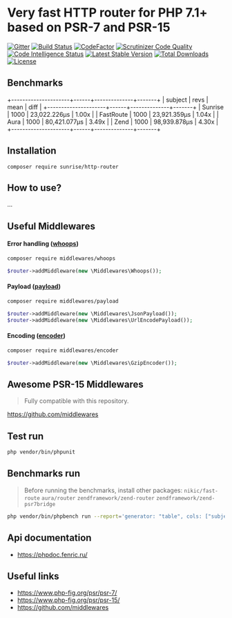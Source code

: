 # Very fast HTTP router for PHP 7.1+ based on PSR-7 and PSR-15

[![Gitter](https://badges.gitter.im/sunrise-php/support.png)](https://gitter.im/sunrise-php/support)
[![Build Status](https://api.travis-ci.com/sunrise-php/http-router.svg?branch=master)](https://travis-ci.com/sunrise-php/http-router)
[![CodeFactor](https://www.codefactor.io/repository/github/sunrise-php/http-router/badge)](https://www.codefactor.io/repository/github/sunrise-php/http-router)
[![Scrutinizer Code Quality](https://scrutinizer-ci.com/g/sunrise-php/http-router/badges/quality-score.png?b=master)](https://scrutinizer-ci.com/g/sunrise-php/http-router/?branch=master)
[![Code Intelligence Status](https://scrutinizer-ci.com/g/sunrise-php/http-router/badges/code-intelligence.svg?b=master)](https://scrutinizer-ci.com/code-intelligence)
[![Latest Stable Version](https://poser.pugx.org/sunrise/http-router/v/stable?format=flat)](https://packagist.org/packages/sunrise/http-router)
[![Total Downloads](https://poser.pugx.org/sunrise/http-router/downloads?format=flat)](https://packagist.org/packages/sunrise/http-router)
[![License](https://poser.pugx.org/sunrise/http-router/license?format=flat)](https://packagist.org/packages/sunrise/http-router)

## Benchmarks

+---------------------+------+--------------+-------+
| subject             | revs | mean         | diff  |
+---------------------+------+--------------+-------+
| Sunrise             | 1000 | 23,022.226μs | 1.00x |
| FastRoute           | 1000 | 23,921.359μs | 1.04x |
| Aura                | 1000 | 80,421.077μs | 3.49x |
| Zend                | 1000 | 98,939.878μs | 4.30x |
+---------------------+------+--------------+-------+

## Installation

```
composer require sunrise/http-router
```

## How to use?

...

## Useful Middlewares

#### Error handling ([whoops](https://github.com/filp/whoops))

```bash
composer require middlewares/whoops
```

```php
$router->addMiddleware(new \Middlewares\Whoops());
```

#### Payload ([payload](https://github.com/middlewares/payload))

```bash
composer require middlewares/payload
```

```php
$router->addMiddleware(new \Middlewares\JsonPayload());
$router->addMiddleware(new \Middlewares\UrlEncodePayload());
```

#### Encoding ([encoder](https://github.com/middlewares/encoder))

```bash
composer require middlewares/encoder
```

```php
$router->addMiddleware(new \Middlewares\GzipEncoder());
```

## Awesome PSR-15 Middlewares

> Fully compatible with this repository.

https://github.com/middlewares

## Test run

```bash
php vendor/bin/phpunit
```

## Benchmarks run

> Before running the benchmarks, install other packages:
> `nikic/fast-route`
> `aura/router`
> `zendframework/zend-router`
> `zendframework/zend-psr7bridge`

```bash
php vendor/bin/phpbench run --report='generator: "table", cols: ["subject", "revs", "mean", "diff"], sort: {mean: "asc"}'
```

## Api documentation

* https://phpdoc.fenric.ru/

## Useful links

* https://www.php-fig.org/psr/psr-7/
* https://www.php-fig.org/psr/psr-15/
* https://github.com/middlewares
